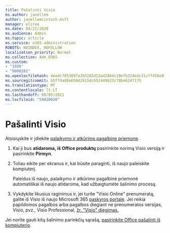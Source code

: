 ```yaml
---
title: Pašalinti Visio
ms.author: janellem
author: janellemcintosh-msft
manager: eliree
ms.date: 04/21/2020
ms.audience: Admin
ms.topic: article
ms.service: o365-administration
ROBOTS: NOINDEX, NOFOLLOW
localization_priority: Normal
ms.collection: Adm_O365
ms.custom:
- "1936"
- "9000201"
ms.openlocfilehash: 4eedc7853097a393282d13ad2864c19efb324edc31cff456e815180133dd30f1
ms.sourcegitcommit: b5f7da89a650d2915dc652449623c78be6247175
ms.translationtype: MT
ms.contentlocale: lt-LT
ms.lasthandoff: 08/05/2021
ms.locfileid: "54020020"
---
```

# <a name="uninstall-visio"></a>Pašalinti Visio

Atsisiųskite ir įdiekite [palaikymo ir atkūrimo pagalbinę priemonę](https://aka.ms/SARA-OfficeUninstall-Alchemy).
  
1. Kai ji bus **atidaroma, iš Office produktų** pasirinkite norimą Visio versiją ir pasirinkite **Pirmyn**. 
    
2. Toliau eikite per ekranus ir, kai būsite paraginti, iš naujo paleiskite kompiuterį.
    
    Paleidus iš naujo, palaikymo ir atkūrimo pagalbinė priemonė automatiškai iš naujo atidaroma, kad užbaigtumėte šalinimo procesą.
    
3. Vykdykite likusius raginimus ir, jei turite "Visio Online" prenumeratą, galite iš Visio iš naujo Microsoft 365 [paskyros portale](https://portal.office.com/account#installs). Jei reikia papildomos pagalbos arba pagalbos diegiant ne prenumeratos versijas, Visio, pvz., Visio Professional, [žr. "Visio" diegimas.](https://support.office.com/article/f98f21e3-aa02-4827-9167-ddab5b025710?wt.mc_id=OfficeAdm_ClientDIA_Alchemy1936) 
    
Jei norite gauti kitų šalinimo parinkčių sąrašą, [pasirinkite Office pašalinti iš kompiuterio](https://support.office.com/article/9dd49b83-264a-477a-8fcc-2fdf5dbf61d8?wt.mc_id=OfficeAdm_ClientDIA_Alchemy1936).